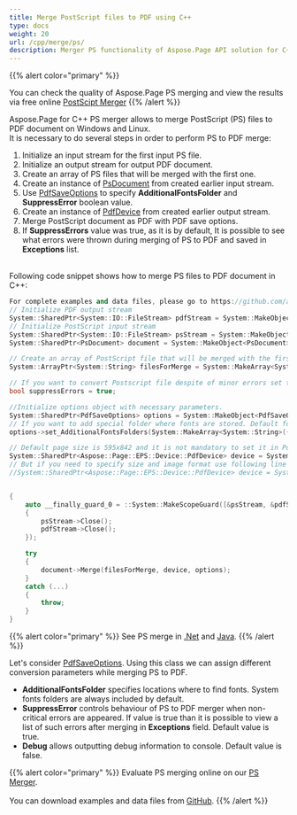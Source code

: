 ```yaml
---
title: Merge PostScript files to PDF using C++
type: docs
weight: 20
url: /cpp/merge/ps/
description: Merger PS functionality of Aspose.Page API solution for C++ allows you to combine a few PS files into a single PDF document.
---
```


{{% alert color="primary" %}} 

You can check the quality of Aspose.Page PS merging and view the results via free online <a nofollow href="https://products.aspose.app/page/merger/ps">PostScipt Merger</a> {{% /alert %}} 

Aspose.Page for C++ PS merger allows to merge PostScript (PS) files to PDF document on Windows and Linux.
<br>It is necessary to do several steps in order to perform PS to PDF merge:
1. Initialize an input stream for the first input PS file.
2. Initialize an output stream for output PDF document.
3. Create an array of PS files that will be merged with the first one.
4. Create an instance of [PsDocument](https://reference.aspose.com/page/cpp/class/aspose.page.e_p_s.ps_document) from created earlier input stream.
5. Use [PdfSaveOptions](https://reference.aspose.com/page/cpp/class/aspose.page.e_p_s.device.pdf_save_options) to specify **AdditionalFontsFolder** and **SuppressError** boolean value.
6. Create an instance of [PdfDevice](https://reference.aspose.com/page/cpp/class/aspose.page.e_p_s.device.pdf_device) from created earlier output stream.
7. Merge PostScript document as PDF with PDF save options.
8. If **SuppressErrors** value was true, as it is by default, It is possible to see what errors were thrown during merging of PS to PDF and saved in **Exceptions** list.

<br>Following code snippet shows how to merge PS files to PDF document in C++:
<br>
```C++
For complete examples and data files, please go to https://github.com/aspose-page/Aspose.Page-for-C
// Initialize PDF output stream
System::SharedPtr<System::IO::FileStream> pdfStream = System::MakeObject<System::IO::FileStream>(outDir() + u"outputPDF_out.pdf", System::IO::FileMode::Create, System::IO::FileAccess::Write);
// Initialize PostScript input stream
System::SharedPtr<System::IO::FileStream> psStream = System::MakeObject<System::IO::FileStream>(dataDir() + u"input.ps", System::IO::FileMode::Open, System::IO::FileAccess::Read);
System::SharedPtr<PsDocument> document = System::MakeObject<PsDocument>(psStream);

// Create an array of PostScript file that will be merged with the first one
System::ArrayPtr<System::String> filesForMerge = System::MakeArray<System::String>({dataDir() + u"input2.ps", dataDir() + u"input3.ps"});

// If you want to convert Postscript file despite of minor errors set this flag
bool suppressErrors = true;

//Initialize options object with necessary parameters.
System::SharedPtr<PdfSaveOptions> options = System::MakeObject<PdfSaveOptions>(suppressErrors);
// If you want to add special folder where fonts are stored. Default fonts folder in OS is always included.
options->set_AdditionalFontsFolders(System::MakeArray<System::String>({ u"{FONT_FOLDER}" }));

// Default page size is 595x842 and it is not mandatory to set it in PdfDevice
System::SharedPtr<Aspose::Page::EPS::Device::PdfDevice> device = System::MakeObject<Aspose::Page::EPS::Device::PdfDevice>(pdfStream);
// But if you need to specify size and image format use following line
//System::SharedPtr<Aspose::Page::EPS::Device::PdfDevice> device = System::MakeObject<Aspose::Page::EPS::Device::PdfDevice>(pdfStream, System::Drawing::Size(595, 842));


{
	auto __finally_guard_0 = ::System::MakeScopeGuard([&psStream, &pdfStream]()
	{
		psStream->Close();
		pdfStream->Close();
	});

	try
	{
		document->Merge(filesForMerge, device, options);
	}
	catch (...)
	{
		throw;
	}
}
```
{{% alert color="primary" %}}
See PS merge in [.Net](/page/net/merge/ps/) and [Java](/page/java/merge/ps/).
{{% /alert %}}

Let's consider [PdfSaveOptions](https://reference.aspose.com/page/cpp/class/aspose.page.e_p_s.device.pdf_save_options). Using this class we can assign different conversion parameters while merging PS to PDF.
<br>
- **AdditionalFontsFolder** specifies locations where to find fonts. System fonts folders are always included by default.
- **SuppressError** controls behaviour of PS to PDF merger when non-critical errors are appeared. If value is true than it is possible to view a list of such errors after merging in **Exceptions** field. Default value is true.
- **Debug** allows outputting debug information to console. Default value is false.

{{% alert color="primary" %}}
Evaluate PS merging online on our <a nofollow href="https://products.aspose.app/page/merger/ps">PS Merger</a>.
<br>
<br>
You can download examples and data files from [GitHub](https://github.com/aspose-page/Aspose.Page-for-C). {{% /alert %}} 